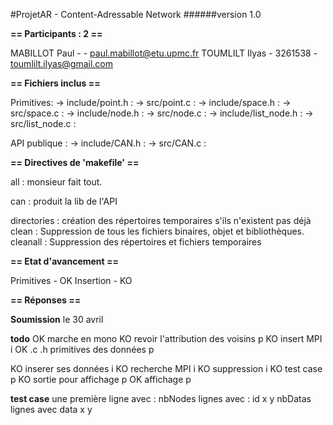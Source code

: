 #ProjetAR - Content-Adressable Network
######version 1.0

**== Participants : 2 ==**

   MABILLOT Paul  -         - <paul.mabillot@etu.upmc.fr>
   TOUMLILT Ilyas - 3261538 - <toumlilt.ilyas@gmail.com>
   
**== Fichiers inclus ==**

   Primitives:
   -> include/point.h :
   -> src/point.c :
   -> include/space.h :
   -> src/space.c :
   -> include/node.h :
   -> src/node.c :
   -> include/list_node.h :
   -> src/list_node.c :

   API publique :
   -> include/CAN.h :
   -> src/CAN.c :

**== Directives de 'makefile' ==**

   all : monsieur fait tout.

   can : produit la lib de l'API

   directories : création des répertoires temporaires s'ils n'existent pas déjà
   clean : Suppression de tous les fichiers binaires, objet et bibliothèques.
   cleanall : Suppression des répertoires et fichiers temporaires

**== Etat d'avancement ==**

   Primitives - OK
   Insertion  - KO
   

**== Réponses ==**

   

**Soumission**
    le 30 avril

**todo**
OK marche en mono
KO revoir l'attribution des voisins p
KO insert MPI i
OK .c .h primitives des données p

KO inserer ses données i
KO recherche MPI i
KO suppression i
KO test case p
KO sortie pour affichage p
OK affichage p

**test case**
une première ligne avec :
<nbNodes> <nbData>
nbNodes lignes avec :
id x y
nbDatas lignes avec
data x y